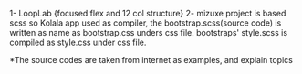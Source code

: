 1- LoopLab {focused flex and 12 col structure}
2- mizuxe project is based scss so Kolala app used as compiler, the bootstrap.scss(source code)
	is written as name as bootstrap.css unders css file.
	bootstraps' style.scss is compiled as style.css under css file.
	
	
*The source codes are taken from internet as examples, and explain topics

